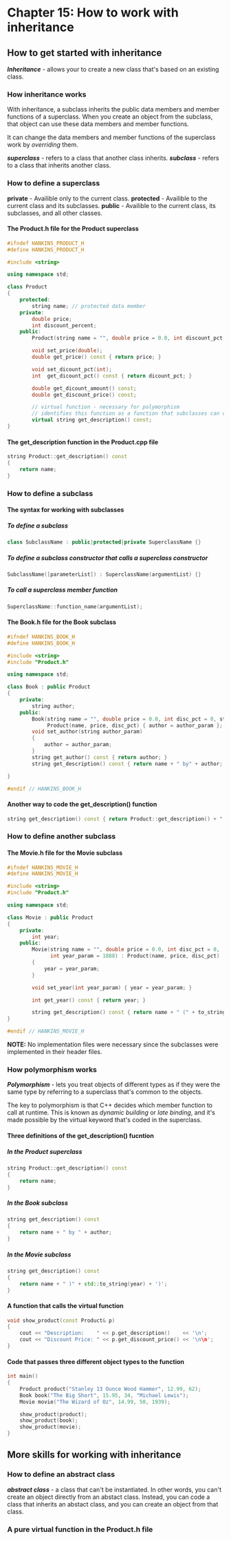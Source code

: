 Chapter 15: How to work with inheritance
========================================

How to get started with inheritance
-----------------------------------

***Inheritance*** - allows your to create a new class that's based on an existing class.

### How inheritance works

With inheritance, a subclass inherits the public data members and member functions of a superclass.
When you create an object from the subclass, that object can use these data members and member functions.

It can change the data members and member functions of the superclass work by *overriding* them.

***superclass*** - refers to a class that another class inherits.
***subclass***   - refers to a class that inherits another class.

### How to define a superclass

**private**   - Availible only to the current class.
**protected** - Availible to the current class and its subclasses.
**public**    - Availible to the current class, its subclasses, and all other classes.

#### The Product.h file for the Product superclass
```C++
#ifndef HANKINS_PRODUCT_H
#define HANKINS_PRODUCT_H

#include <string>

using namespace std;

class Product
{
    protected:
        string name; // protected data member
    private:
        double price;
        int discount_percent;
    public:
        Product(string name = "", double price = 0.0, int discount_pct = 0);

        void set_price(double);
        double get_price() const { return price; }

        void set_dicount_pct(int);
        int  get_dicount_pct() const { return dicount_pct; }

        double get_dicount_amount() const;
        double get_discount_price() const;

        // virtual function - necessary for polymorphism
        // identifies this function as a function that subclasses can override
        virtual string get_description() const;
}
```

#### The get_description function in the Product.cpp file
```C++
string Product::get_description() const
{
    return name;
}
```

### How to define a subclass

#### The syntax for working with subclasses

##### To define a subclass
```C++
class SubclassName : public|protected|private SuperclassName {}
```

##### To define a subclass constructor that calls a superclass constructor
```C++
SubclassName([parameterList]) : SuperclassName(argumentList) {}
```

##### To call a superclass member function
```C++
SuperclassName::function_name(argumentList);
```

#### The Book.h file for the Book subclass
```C++
#ifndef HANKINS_BOOK_H
#define HANKINS_BOOK_H

#include <string>
#include "Product.h"

using namespace std;

class Book : public Product
{
    private:
        string author;
    public:
        Book(string name = "", double price = 0.0, int disc_pct = 0, string author_param = "") :
             Product(name, price, disc_pct) { author = author_param };
        void set_author(string author_param)
        {
            author = author_param;
        }
        string get_author() const { return author; }
        string get_description() const { return name + " by" + author; }

}

#endif // HANKINS_BOOK_H
```

#### Another way to code the get_description() function
```C++
string get_description() const { return Product::get_description() + " by " + author; }
```

### How to define another subclass

#### The Movie.h file for the Movie subclass
```C++
#ifndef HANKINS_MOVIE_H
#define HANKINS_MOVIE_H

#include <string>
#include "Product.h"

using namespace std;

class Movie : public Product
{
    private:
        int year;
    public:
        Movie(string name = "", double price = 0.0, int disc_pct = 0,
              int year_param = 1888) : Product(name, price, disc_pct)
        {
            year = year_param;
        }

        void set_year(int year_param) { year = year_param; }

        int get_year() const { return year; }

        string get_description() const { return name + " (" + to_string(year) + ')'; }
}

#endif // HANKINS_MOVIE_H

```

**NOTE:** No implementation files were necessary since the subclasses were implemented in their
          header files.


### How polymorphism works

***Polymorphism*** - lets you treat objects of different types as if they were the same type by
referring to a superclass that's common to the objects.

The key to polymorphism is that C++ decides which member function to call at runtime. This is known
as *dynamic building* or *late binding*, and it's made possible by the virtual keyword that's coded
in the superclass.

#### Three definitions of the get_description() fucntion

##### In the Product superclass
```C++
string Product::get_description() const
{
    return name;
}
```

##### In the Book subclass
```C++
string get_description() const
{
    return name + " by " + author;
}
```

##### In the Movie subclass
```C++
string get_description() const
{
    return name + " )" + std::to_string(year) + ')';
}
```

#### A function that calls the virtual function
```C++
void show_product(const Product& p)
{
    cout << "Description:    " << p.get_description()    << '\n';
    cout << "Discount Price: " << p.get_discount_price() << '\n\n';
}
```

#### Code that passes three different object types to the function
```C++
int main()
{
    Product product("Stanley 13 Ounce Wood Hammer", 12.99, 62);
    Book book("The Big Short", 15.95, 34, "Michael Lewis");
    Movie movie("The Wizard of Oz", 14.99, 50, 1939);

    show_product(product);
    show_product(book);
    show_product(movie);
}
```

More skills for working with inheritance
----------------------------------------

### How to define an abstract class

***abstract class*** - a class that can't be instantiated. In other words, you can't create an object
                       directly from an abstact class. Instead, you can code a class that inherits
                       an abstact class, and you can create an object from that class.

### A pure virtual function in the Product.h file
```C++

```